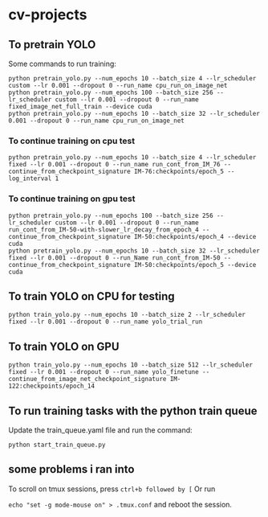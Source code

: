 # cv-projects

## To pretrain YOLO

Some commands to run training:

```
python pretrain_yolo.py --num_epochs 10 --batch_size 4 --lr_scheduler custom --lr 0.001 --dropout 0 --run_name cpu_run_on_image_net
python pretrain_yolo.py --num_epochs 100 --batch_size 256 --lr_scheduler custom --lr 0.001 --dropout 0 --run_name fixed_image_net_full_train --device cuda
python pretrain_yolo.py --num_epochs 10 --batch_size 32 --lr_scheduler 0.001 --dropout 0 --run_name cpu_run_on_image_net
```

### To continue training on cpu test

```
python pretrain_yolo.py --num_epochs 10 --batch_size 4 --lr_scheduler fixed --lr 0.001 --dropout 0 --run_name run_cont_from_IM_76 --continue_from_checkpoint_signature IM-76:checkpoints/epoch_5 --log_interval 1
```

### To continue training on gpu test

```
python pretrain_yolo.py --num_epochs 100 --batch_size 256 --lr_scheduler custom --lr 0.001 --dropout 0 --run_name run_cont_from_IM-50-with-slower_lr_decay_from_epoch_4 --continue_from_checkpoint_signature IM-50:checkpoints/epoch_4 --device cuda
python pretrain_yolo.py --num_epochs 10 --batch_size 32 --lr_scheduler fixed --lr 0.001 --dropout 0 --run_Name run_cont_from_IM-50 --continue_from_checkpoint_signature IM-50:checkpoints/epoch_5 --device cuda
```

## To train YOLO on CPU for testing

```
python train_yolo.py --num_epochs 10 --batch_size 2 --lr_scheduler fixed --lr 0.001 --dropout 0 --run_name yolo_trial_run
```

## To train YOLO on GPU

```
python train_yolo.py --num_epochs 10 --batch_size 512 --lr_scheduler fixed --lr 0.001 --dropout 0 --run_name yolo_finetune --continue_from_image_net_checkpoint_signature IM-122:checkpoints/epoch_14
```

## To run training tasks with the python train queue

Update the train_queue.yaml file and run the command:

```
python start_train_queue.py
```

## some problems i ran into

To scroll on tmux sessions, press `ctrl+b followed by [`
Or run

`echo "set -g mode-mouse on" > .tmux.conf` and reboot the session.
